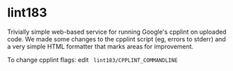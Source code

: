 lint183
=======

Trivially simple web-based service for running Google's cpplint on uploaded code. We made some changes to the cpplint script (eg, errors to stderr) and a very simple HTML formatter that marks areas for improvement.

To change cpplint flags: edit `  lint183/CPPLINT_COMMANDLINE `

